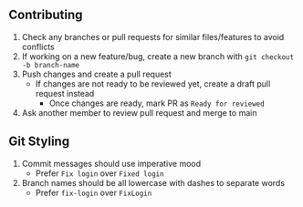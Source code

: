 ## Contributing

1. Check any branches or pull requests for similar files/features to avoid conflicts
2. If working on a new feature/bug, create a new branch with `git checkout -b branch-name`
3. Push changes and create a pull request
    - If changes are not ready to be reviewed yet, create a draft pull request instead
        - Once changes are ready, mark PR as `Ready for reviewed`
4. Ask another member to review pull request and merge to main

## Git Styling

1. Commit messages should use imperative mood
    - Prefer `Fix login` over `Fixed login`
2. Branch names should be all lowercase with dashes to separate words
    - Prefer `fix-login` over `FixLogin`
